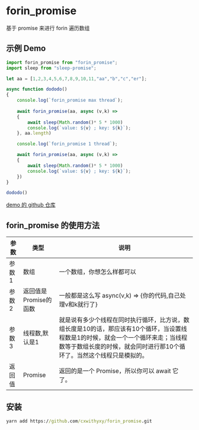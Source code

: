 # forin_promise

基于 promise 来进行 forin 遍历数组



## 示例 Demo

```typescript
import forin_promise from "forin_promise";
import sleep from "sleep-promise";

let aa = [1,2,3,4,5,6,7,8,9,10,11,"aa","b","c","er"];

async function dododo()
{
    console.log(`forin_promise max thread`);
    
    await forin_promise(aa, async (v,k) =>
    {
        await sleep(Math.random()* 5 * 1000)
        console.log(`value: ${v} ; key: ${k}`);
    }, aa.length)

    console.log(`forin_promise 1 thread`);

    await forin_promise(aa, async (v,k) =>
    {
        await sleep(Math.random()* 5 * 1000)
        console.log(`value: ${v} ; key: ${k}`);
    })
}

dododo()
```

[demo 的 github 仓库](https://github.com/cxwithyxy/forin_promise_demo)



## forin_promise 的使用方法

| 参数   | 类型                  | 说明                                                         |
| ------ | --------------------- | ------------------------------------------------------------ |
| 参数1  | 数组                  | 一个数组，你想怎么样都可以                                   |
| 参数2  | 返回值是Promise的函数 | 一般都是这么写 async(v,k) => {你的代码,自己处理v和k就行了}   |
| 参数3  | 线程数,默认是1        | 就是说有多少个线程在同时执行循环，比方说，数组长度是10的话，那应该有10个循环，当设置线程数是1的时候，就会一个一个循环来走；当线程数等于数组长度的时候，就会同时进行那10个循环了。当然这个线程只是模拟的。 |
| 返回值 | Promise               | 返回的是一个 Promise，所以你可以 await 它了。                |



## 安装

```bat
yarn add https://github.com/cxwithyxy/forin_promise.git
```

